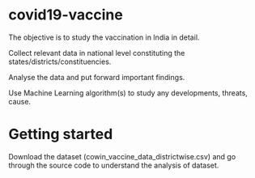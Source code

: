 # covid19-vaccine

The objective is to study the vaccination in India in detail.  

Collect relevant data in national level constituting the states/districts/constituencies.    

Analyse the data and put forward important findings.  

Use Machine Learning algorithm(s) to study any developments, threats, cause.   

# Getting started

Download the dataset (cowin_vaccine_data_districtwise.csv) and go through the source code to understand the analysis of dataset.
